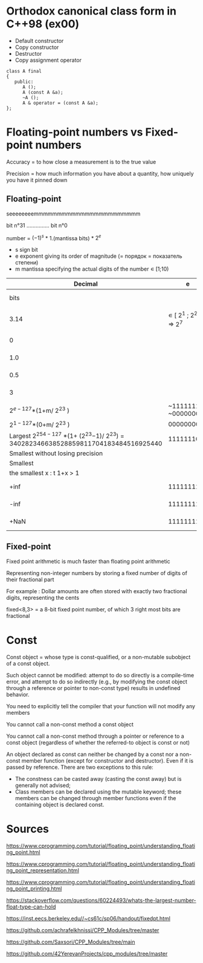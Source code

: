 # Orthodox canonical class form in C++98 (ex00)

- Default constructor
- Copy constructor
- Destructor
- Copy assignment operator

```
class A final
{
   public:
      A ();
      A (const A &a);
      ~A ();
      A & operator = (const A &a);
};
```
# Floating-point numbers vs Fixed-point numbers
Accuracy = to how close a measurement is to the true value

Precision = how much information you have about a quantity, how uniquely you have it pinned down


## Floating-point

seeeeeeeemmmmmmmmmmmmmmmmmmmmmmm 

bit n°31 ............... bit n°0

number = ${(-1)}^{s}$ * 1.(mantissa bits) * $2^e$ 

- s sign bit
- e exponent giving its order of magnitude (= порядок = показатель степени)
- m mantissa specifying the actual digits of the number ∊ [1;10)

Decimal	                          | e                            | m   | float                                            
-----------------------------------|------------------------------|-----|--------------------------------------------------
bits                               |                              |     | seeeeeeeemmmmmmmmmmmmmmmmmmmmmmm (1+8+23)        
3.14                               | ∊ [ $2^1$ ; $2^2$ ) => $2^7$ | $\frac{3,14 -2 }{4 - 2} *2^{23}$ |  0 10000000 10010001111010111000011 = 0x4048F5C3
0                                  |                              |     |  0 00000000 00000000000000000000000 = 0x00000000
1.0                                |                              |     |  0 01111111 00000000000000000000000 = 0x3f800000
0.5                                |                              |     |  0 01111110 00000000000000000000000 = 0x3f000000
3                                  |                              |     |  0 10000000 10000000000000000000000 = 0x40400000
$2^{e−127}$*(1+m/ $2^{23}$ )       | ~11111111~ ~00000000~        |     |
$2^{1−127}$*(0+m/ $2^{23}$ )       | 00000000                     |     |
Largest $2^{254−127}$ *(1+ ($2^{23}$−1)/ $2^{23}$) = 340282346638528859811704183484516925440 | 11111110       |     |   
Smallest without losing precision  |                              |     |  1.175494351e-38	                                
Smallest                	        |                              |     |  1.401298464e-45     	                          
the smallest x : t 1+x > 1         |                              |     |  1.1929093e-7	                                   
+inf                               | 11111111                     |     |  0 11111111 00000000000000000000000 = 0x7f800000
-inf                               | 11111111                     |     |  1 11111111 00000000000000000000000 = 0xff800000
+NaN                               | 11111111                     | ~0~ |  0 11111111 10000000000000000000000 = 0x7fc00000

## Fixed-point

Fixed point arithmetic is much faster than floating point arithmetic

Representing non-integer numbers by storing a fixed number of digits of their fractional part

For example : Dollar amounts are often stored with exactly two fractional digits, representing the cents

fixed<8,3> = a 8-bit fixed point number, of which 3 right most bits are fractional

# Const

Const object = whose type is const-qualified, or a non-mutable subobject of a const object. 

Such object cannot be modified: attempt to do so directly is a compile-time error, and attempt to do so indirectly (e.g., by modifying the const object through a reference or pointer to non-const type) results in undefined behavior.

You need to explicitly tell the compiler that your function will not modify any members

You cannot call a non-const method a const object

You cannot call a non-const method through a pointer or reference to a const object (regardless of whether the referred-to object is const or not)

An object declared as const can neither be changed by a const nor a non-const member function (except for constructor and destructor). Even if it is passed by reference. There are two exceptions to this rule:
- The constness can be casted away (casting the const away) but is generally not advised;
- Class members can be declared using the mutable keyword; these members can be changed through member functions even if the containing object is declared const.


# Sources
https://www.cprogramming.com/tutorial/floating_point/understanding_floating_point.html

https://www.cprogramming.com/tutorial/floating_point/understanding_floating_point_representation.html

https://www.cprogramming.com/tutorial/floating_point/understanding_floating_point_printing.html

https://stackoverflow.com/questions/60224493/whats-the-largest-number-float-type-can-hold

https://inst.eecs.berkeley.edu//~cs61c/sp06/handout/fixedpt.html 

https://github.com/achrafelkhnissi/CPP_Modules/tree/master

https://github.com/Saxsori/CPP_Modules/tree/main

https://github.com/42YerevanProjects/cpp_modules/tree/master
